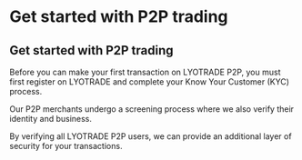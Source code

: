 # Get started with P2P trading

## Get started with P2P trading

Before you can make your first transaction on LYOTRADE P2P, you must first register on LYOTRADE and complete your Know Your Customer (KYC) process.&#x20;

Our P2P merchants undergo a screening process where we also verify their identity and business.&#x20;

By verifying all LYOTRADE P2P users, we can provide an additional layer of security for your transactions.&#x20;
